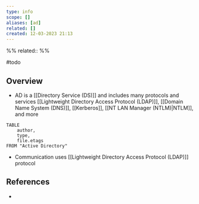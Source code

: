 ```yaml
---
type: info
scope: []
aliases: [ad]
related: []
created: 12-03-2023 21:13
---
```

%%
related::
%%

#todo 

## Overview
- AD is a [[Directory Service (DS)]] and includes many protocols and services [[Lightweight Directory Access Protocol (LDAP)]], [[Domain Name System (DNS)]], [[Kerberos]], [[NT LAN Manager (NTLM)|NTLM]], and more


```dataview
TABLE
	author,
	type,
	file.etags
FROM "Active Directory"
```

- Communication uses [[Lightweight Directory Access Protocol (LDAP)]] protocol

## References
- 